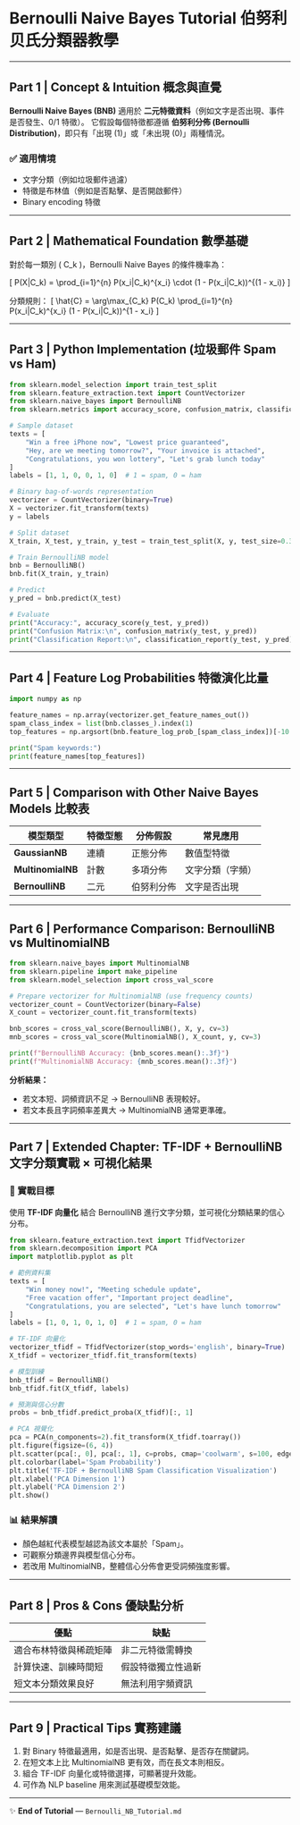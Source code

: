 # Bernoulli Naive Bayes Tutorial 伯努利贝氏分類器教學

---

## Part 1 | Concept & Intuition 概念與直覺

**Bernoulli Naive Bayes (BNB)** 適用於 **二元特徵資料**（例如文字是否出現、事件是否發生、0/1 特徵）。
它假設每個特徵都遵循 **伯努利分佈 (Bernoulli Distribution)**，即只有「出現 (1)」或「未出現 (0)」兩種情況。

### ✅ 適用情境
- 文字分類（例如垃圾郵件過濾）  
- 特徵是布林值（例如是否點擊、是否開啟郵件）  
- Binary encoding 特徵

---

## Part 2 | Mathematical Foundation 數學基礎

對於每一類別 \( C_k \)，Bernoulli Naive Bayes 的條件機率為：

\[
P(X|C_k) = \prod_{i=1}^{n} P(x_i|C_k)^{x_i} \cdot (1 - P(x_i|C_k))^{(1 - x_i)}
\]

分類規則：
\[
\hat{C} = \arg\max_{C_k} P(C_k) \prod_{i=1}^{n} P(x_i|C_k)^{x_i} (1 - P(x_i|C_k))^{1 - x_i}
\]

---

## Part 3 | Python Implementation (垃圾郵件 Spam vs Ham)

```python
from sklearn.model_selection import train_test_split
from sklearn.feature_extraction.text import CountVectorizer
from sklearn.naive_bayes import BernoulliNB
from sklearn.metrics import accuracy_score, confusion_matrix, classification_report

# Sample dataset
texts = [
    "Win a free iPhone now", "Lowest price guaranteed",
    "Hey, are we meeting tomorrow?", "Your invoice is attached",
    "Congratulations, you won lottery", "Let's grab lunch today"
]
labels = [1, 1, 0, 0, 1, 0]  # 1 = spam, 0 = ham

# Binary bag-of-words representation
vectorizer = CountVectorizer(binary=True)
X = vectorizer.fit_transform(texts)
y = labels

# Split dataset
X_train, X_test, y_train, y_test = train_test_split(X, y, test_size=0.3, random_state=42)

# Train BernoulliNB model
bnb = BernoulliNB()
bnb.fit(X_train, y_train)

# Predict
y_pred = bnb.predict(X_test)

# Evaluate
print("Accuracy:", accuracy_score(y_test, y_pred))
print("Confusion Matrix:\n", confusion_matrix(y_test, y_pred))
print("Classification Report:\n", classification_report(y_test, y_pred))
```

---

## Part 4 | Feature Log Probabilities 特徵演化比量

```python
import numpy as np

feature_names = np.array(vectorizer.get_feature_names_out())
spam_class_index = list(bnb.classes_).index(1)
top_features = np.argsort(bnb.feature_log_prob_[spam_class_index])[-10:]

print("Spam keywords:")
print(feature_names[top_features])
```

---

## Part 5 | Comparison with Other Naive Bayes Models 比較表

| 模型類型 | 特徵型態 | 分佈假設 | 常見應用 |
|-----------|-----------|-----------|-----------|
| **GaussianNB** | 連續 | 正態分佈 | 數值型特徵 |
| **MultinomialNB** | 計數 | 多項分佈 | 文字分類（字頻） |
| **BernoulliNB** | 二元 | 伯努利分佈 | 文字是否出現 |

---

## Part 6 | Performance Comparison: BernoulliNB vs MultinomialNB

```python
from sklearn.naive_bayes import MultinomialNB
from sklearn.pipeline import make_pipeline
from sklearn.model_selection import cross_val_score

# Prepare vectorizer for MultinomialNB (use frequency counts)
vectorizer_count = CountVectorizer(binary=False)
X_count = vectorizer_count.fit_transform(texts)

bnb_scores = cross_val_score(BernoulliNB(), X, y, cv=3)
mnb_scores = cross_val_score(MultinomialNB(), X_count, y, cv=3)

print(f"BernoulliNB Accuracy: {bnb_scores.mean():.3f}")
print(f"MultinomialNB Accuracy: {mnb_scores.mean():.3f}")
```

**分析結果：**
- 若文本短、詞頻資訊不足 → BernoulliNB 表現較好。
- 若文本長且字詞頻率差異大 → MultinomialNB 通常更準確。

---

## Part 7 | Extended Chapter: TF-IDF + BernoulliNB 文字分類實戰 × 可視化結果

### 📘 實戰目標
使用 **TF-IDF 向量化** 結合 BernoulliNB 進行文字分類，並可視化分類結果的信心分布。

```python
from sklearn.feature_extraction.text import TfidfVectorizer
from sklearn.decomposition import PCA
import matplotlib.pyplot as plt

# 範例資料集
texts = [
    "Win money now!", "Meeting schedule update",
    "Free vacation offer", "Important project deadline",
    "Congratulations, you are selected", "Let's have lunch tomorrow"
]
labels = [1, 0, 1, 0, 1, 0]  # 1 = spam, 0 = ham

# TF-IDF 向量化
vectorizer_tfidf = TfidfVectorizer(stop_words='english', binary=True)
X_tfidf = vectorizer_tfidf.fit_transform(texts)

# 模型訓練
bnb_tfidf = BernoulliNB()
bnb_tfidf.fit(X_tfidf, labels)

# 預測與信心分數
probs = bnb_tfidf.predict_proba(X_tfidf)[:, 1]

# PCA 視覺化
pca = PCA(n_components=2).fit_transform(X_tfidf.toarray())
plt.figure(figsize=(6, 4))
plt.scatter(pca[:, 0], pca[:, 1], c=probs, cmap='coolwarm', s=100, edgecolors='k')
plt.colorbar(label='Spam Probability')
plt.title('TF-IDF + BernoulliNB Spam Classification Visualization')
plt.xlabel('PCA Dimension 1')
plt.ylabel('PCA Dimension 2')
plt.show()
```

### 📊 結果解讀
- 顏色越紅代表模型越認為該文本屬於「Spam」。  
- 可觀察分類邊界與模型信心分布。  
- 若改用 MultinomialNB，整體信心分佈會更受詞頻強度影響。

---

## Part 8 | Pros & Cons 優缺點分析

| 優點 | 缺點 |
|------|------|
| 適合布林特徵與稀疏矩陣 | 非二元特徵需轉換 |
| 計算快速、訓練時間短 | 假設特徵獨立性過新 |
| 短文本分類效果良好 | 無法利用字頻資訊 |

---

## Part 9 | Practical Tips 實務建議

1. 對 Binary 特徵最適用，如是否出現、是否點擊、是否存在關鍵詞。  
2. 在短文本上比 MultinomialNB 更有效，而在長文本則相反。  
3. 組合 TF-IDF 向量化或特徵選擇，可顯著提升效能。  
4. 可作為 NLP baseline 用來測試基礎模型效能。

---

✨ **End of Tutorial** — `Bernoulli_NB_Tutorial.md`

